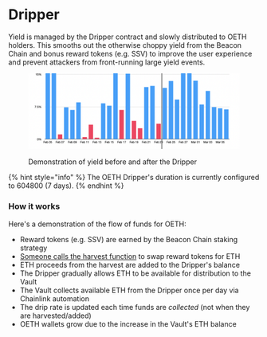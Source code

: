 # Dripper

Yield is managed by the Dripper contract and slowly distributed to OETH holders. This smooths out the otherwise choppy yield from the Beacon Chain and bonus reward tokens (e.g. SSV) to improve the user experience and prevent attackers from front-running large yield events.

<figure><img src="../../.gitbook/assets/dripper.png" alt=""><figcaption><p>Demonstration of yield before and after the Dripper</p></figcaption></figure>

{% hint style="info" %}
The OETH Dripper's duration is currently configured to 604800 (7 days).
{% endhint %}

### How it works

Here's a demonstration of the flow of funds for OETH:

* Reward tokens (e.g. SSV) are earned by the Beacon Chain staking strategy
* [Someone calls the harvest function](https://docs.oeth.com/guides/incentivized-harvesting-guide) to swap reward tokens for ETH
* ETH proceeds from the harvest are added to the Dripper's balance
* The Dripper gradually allows ETH to be available for distribution to the Vault
* The Vault collects available ETH from the Dripper once per day via Chainlink automation
* The drip rate is updated each time funds are _collected_ (not when they are harvested/added)
* OETH wallets grow due to the increase in the Vault's ETH balance
